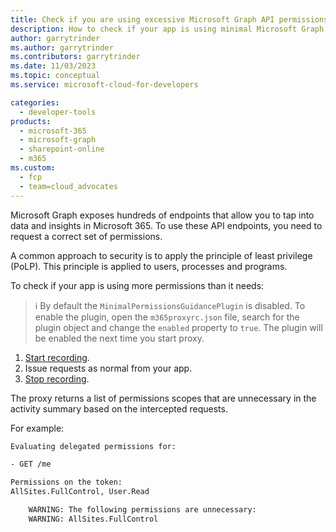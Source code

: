 ```yaml
---
title: Check if you are using excessive Microsoft Graph API permissions
description: How to check if your app is using minimal Microsoft Graph API permissions
author: garrytrinder
ms.author: garrytrinder
ms.contributors: garrytrinder
ms.date: 11/03/2023
ms.topic: conceptual
ms.service: microsoft-cloud-for-developers

categories:
  - developer-tools
products:
  - microsoft-365
  - microsoft-graph
  - sharepoint-online
  - m365
ms.custom:
  - fcp
  - team=cloud_advocates
---
```


Microsoft Graph exposes hundreds of endpoints that allow you to tap into data and insights in Microsoft 365. To use these API endpoints, you need to request a correct set of permissions.

A common approach to security is to apply the principle of least privilege (PoLP). This principle is applied to users, processes and programs.

To check if your app is using more permissions than it needs:

> ℹ️ By default the `MinimalPermissionsGuidancePlugin` is disabled. To enable the plugin, open the `m365proxyrc.json` file, search for the plugin object and change the `enabled` property to `true`. The plugin will be enabled the next time you start proxy.

1. [Start recording](./Record-and-export-proxy-activity.md).
1. Issue requests as normal from your app.
1. [Stop recording](./Record-and-export-proxy-activity.md).

The proxy returns a list of permissions scopes that are unnecessary in the activity summary based on the intercepted requests.

For example:

```sh
Evaluating delegated permissions for:

- GET /me

Permissions on the token:
AllSites.FullControl, User.Read

    WARNING: The following permissions are unnecessary:
    WARNING: AllSites.FullControl
```
